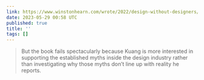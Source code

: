 ```yaml
---
link: https://www.winstonhearn.com/wrote/2022/design-without-designers/
date: 2023-05-29 00:58 UTC
published: true
title: ''
tags: []
---
```


> But the book fails spectacularly because Kuang is more interested in supporting the established myths inside the design industry rather than investigating why those myths don’t line up with reality he reports.
